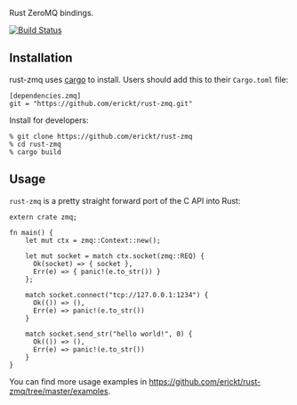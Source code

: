 Rust ZeroMQ bindings.

[![Build Status](https://travis-ci.org/erickt/rust-zmq.png?branch=master)](https://travis-ci.org/erickt/rust-zmq)

Installation
------------

rust-zmq uses [cargo](https://crates.io) to install. Users should add this to
their `Cargo.toml` file:

    [dependencies.zmq]
    git = "https://github.com/erickt/rust-zmq.git"

Install for developers:

    % git clone https://github.com/erickt/rust-zmq
    % cd rust-zmq
    % cargo build

Usage
-----

`rust-zmq` is a pretty straight forward port of the C API into Rust:

	extern crate zmq;
	
	fn main() {
		let mut ctx = zmq::Context::new();
	
		let mut socket = match ctx.socket(zmq::REQ) {
		  Ok(socket) => { socket },
		  Err(e) => { panic!(e.to_str()) }
		};
	
		match socket.connect("tcp://127.0.0.1:1234") {
		  Ok(()) => (),
		  Err(e) => panic!(e.to_str())
		}
	
		match socket.send_str("hello world!", 0) {
		  Ok(()) => (),
		  Err(e) => panic!(e.to_str())
		}
	}

You can find more usage examples in
https://github.com/erickt/rust-zmq/tree/master/examples.
